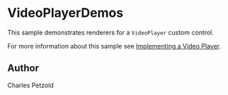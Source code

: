 VideoPlayerDemos
================

This sample demonstrates renderers for a `VideoPlayer` custom control.

For more information about this sample see [Implementing a Video Player](http://developer.xamarin.com/guides/xamarin-forms/custom-renderer/video-player/).

Author
------

Charles Petzold
